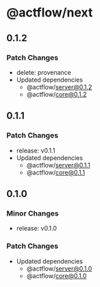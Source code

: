 # @actflow/next

## 0.1.2

### Patch Changes

- delete: provenance
- Updated dependencies
  - @actflow/server@0.1.2
  - @actflow/core@0.1.2

## 0.1.1

### Patch Changes

- release: v0.1.1
- Updated dependencies
  - @actflow/server@0.1.1
  - @actflow/core@0.1.1

## 0.1.0

### Minor Changes

- release: v0.1.0

### Patch Changes

- Updated dependencies
  - @actflow/server@0.1.0
  - @actflow/core@0.1.0
